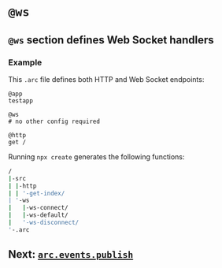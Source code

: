 # `@ws`

## `@ws` section defines Web Socket handlers


### Example

This `.arc` file defines both HTTP and Web Socket endpoints:

```arc
@app
testapp

@ws
# no other config required

@http
get /
```

Running `npx create` generates the following functions:

```bash
/
|-src
| |-http
| | '-get-index/
| '-ws
|   |-ws-connect/
|   |-ws-default/
|   '-ws-disconnect/
'-.arc
```


## Next: [`arc.events.publish`](/reference/events-publish)
